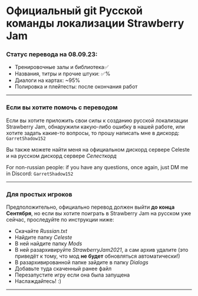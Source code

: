 # Официальный git Русской команды локализации Strawberry Jam
### Статус перевода на 08.09.23:
* Тренировочные залы и библиотека✅
* Названия, титры и прочие штуки: ✅%
* Диалоги на картах: ~95%
* Полировка и плейтесты: после окончания работ 
***
### Если вы хотите помочь с переводом
Если вы хотите приложить свои силы к созданию русской локализации Strawberry Jam, обнаружили какую-либо ошибку в нашей работе, или хотите задать какие-то вопросы, то прошу написать мне в дискорд: `GarretShadow152`

Вы также можете найти меня на официальном дискорд сервере Celeste и на русском дискорд сервере *Селесткорд*

For non-russian people: if you have any questions, once again, just DM me in Discord: `GarretShadow152`
***
### Для простых игроков
Предположительно, официально перевод должен выйти **до конца Сентября**, но если вы хотите поиграть в Strawberry Jam на русском уже сейчас, проследуйте по инструкции ниже:
* Скачайте *Russian.txt*
* Найдите папку *Celeste*
* В ней найдите папку *Mods*
* В ней разархивируйте *StrawberryJam2021*, а сам архив удалите \(это приведёт к тому, что мод **не будет** обновляться автоматически!\)
* В разархивированной папке зайдите в папку *Dialogs*
* Добавьте туда скаченный ранее файл
* Перезапустите игру если она была запущена
* Наслаждайтесь! :\)
***